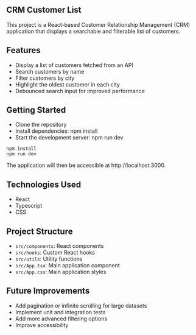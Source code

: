 ## CRM Customer List

This project is a React-based Customer Relationship Management (CRM) application that displays a searchable and filterable list of customers.

## Features

-   Display a list of customers fetched from an API
-   Search customers by name
-   Filter customers by city
-   Highlight the oldest customer in each city
-   Debounced search input for improved performance

## Getting Started

-   Clone the repository
-   Install dependencies: npm install
-   Start the development server: npm run dev

```
npm install
npm run dev
```

The application will then be accessible at http://localhost:3000.

## Technologies Used

-   React
-   Typescript
-   CSS

## Project Structure

-   `src/components`: React components
-   `src/hooks`: Custom React hooks
-   `src/utils`: Utility functions
-   `src/App.tsx`: Main application component
-   `src/App.css`: Main application styles

## Future Improvements

-   Add pagination or infinite scrolling for large datasets
-   Implement unit and integration tests
-   Add more advanced filtering options
-   Improve accessibility
